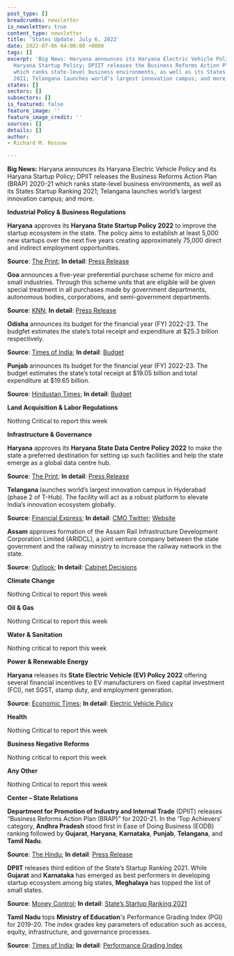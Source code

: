 ```yaml
---
post_type: []
breadcrumbs: newsletter
is_newsletter: true
content_type: newsletter
title: 'States Update: July 6, 2022'
date: 2022-07-06 04:00:00 +0000
tags: []
excerpt: 'Big News: Haryana announces its Haryana Electric Vehicle Policy and its
  Haryana Startup Policy; DPIIT releases the Business Reforms Action Plan (BRAP) 2020-21
  which ranks state-level business environments, as well as its States Startup Ranking
  2021; Telangana launches world’s largest innovation campus; and more. '
states: []
sectors: []
subsectors: []
is_featured: false
feature_image: ''
feature_image_credit: ''
sources: []
details: []
author:
- Richard M. Rossow

---
```

**Big News:** Haryana announces its Haryana Electric Vehicle Policy and its Haryana Startup Policy; DPIIT releases the Business Reforms Action Plan (BRAP) 2020-21 which ranks state-level business environments, as well as its States Startup Ranking 2021; Telangana launches world’s largest innovation campus; and more.

**Industrial Policy & Business Regulations**

**Haryana** approves its **Haryana State Startup Policy 2022** to improve the startup ecosystem in the state. The policy aims to establish at least 5,000 new startups over the next five years creating approximately 75,000 direct and indirect employment opportunities.

**Source**: [The Print](https://theprint.in/economy/haryana-cabinet-approves-startup-and-data-centre-policies/1014871/); **In detail**: [Press Release](https://csis-pardot.s3.amazonaws.com/Pardot-Photos/Haryana+Startup+Policy-Press+Release.pdf)

**Goa** announces a five-year preferential purchase scheme for micro and small industries. Through this scheme units that are eligible will be given special treatment in all purchases made by government departments, autonomous bodies, corporations, and semi-government departments.

**Source**: [KNN](https://knnindia.co.in/news/newsdetails/state/goa-notifies-preferential-purchase-scheme-for-msmes); **In detail**: [Press Release](https://www.goa.gov.in/wp-content/uploads/2022/06/World-MSME-Day-Observed.pdf)

**Odisha** announces its budget for the financial year (FY) 2022-23. The budgfet estimates the state’s total receipt and expenditure at $25.3 billion respectively.

**Source**: [Times of India](https://timesofindia.indiatimes.com/city/bhubaneswar/odisha-presents-rs-2-lakh-crore-budget-for-2022-23-fy/articleshow/92623196.cms); **In detail**: [Budget](https://finance.odisha.gov.in/sites/default/files/2022-03/Budget%20at%20a%20Glance%20VOA%202022-23.pdf)

**Punjab** announces its budget for the financial year (FY) 2022-23. The budget estimates the state’s total receipt at $19.05 billion and total expenditure at $19.65 billion.

**Source**: [Hindustan Times](https://www.hindustantimes.com/india-news/punjab-budget-2022-bhagwant-mann-govt-s-1st-budget-set-to-be-presented-101656308122388.html); **In detail**: [Budget](https://finance.punjab.gov.in/uploads/05Jul2022/c86fe66f-0a1c-4c34-9c07-6fd440b98816_20220705152110.pdf)

**Land Acquisition & Labor Regulations**

Nothing Critical to report this week

**Infrastructure & Governance**

**Haryana** approves its **Haryana State Data Centre Policy 2022** to make the state a preferred destination for setting up such facilities and help the state emerge as a global data centre hub.

**Source**: [The Print](https://theprint.in/economy/haryana-cabinet-approves-startup-and-data-centre-policies/1014871/); **In detail**: [Press Release](https://csis-pardot.s3.amazonaws.com/Pardot-Photos/Haryana+Data+Centre+Policy-Press+Release.pdf)

**Telangana** launches world’s largest innovation campus in Hyderabad (phase 2 of T-Hub). The facility will act as a robust platform to elevate India’s innovation ecosystem globally.

**Source**: [Financial Express](https://www.financialexpress.com/industry/sme/telangana-gets-t-hub-to-boost-20k-startups/2576185/); **In detail**: [CMO Twitter](https://twitter.com/TelanganaCMO/status/1541762228029759488); [Website](https://t-hub.co/)

**Assam** approves formation of the Assam Rail Infrastructure Development Corporation Limited (ARIDCL), a joint venture company between the state government and the railway ministry to increase the railway network in the state.

**Source**: [Outlook](https://www.outlookindia.com/national/assam-cabinet-partners-with-the-railway-ministry-to-boost-connectivity-in-the-state-news-204742); **In detail**: [Cabinet Decisions](https://cm.assam.gov.in/cabinet-decisions-details?articleId=246550)

**Climate Change**

Nothing Critical to report this week

**Oil & Gas**

Nothing Critical to report this week

**Water & Sanitation**

Nothing critical to report this week

**Power & Renewable Energy**

**Haryana** releases its **State Electric Vehicle (EV) Policy 2022** offering several financial incentives to EV manufacturers on fixed capital investment (FCI), net SGST, stamp duty, and employment generation.

**Source**: [Economic Times](https://energy.economictimes.indiatimes.com/news/power/haryana-govt-approves-state-ev-policy-announces-sops-to-manufacturers/92506578); **In detail**: [Electric Vehicle Policy](https://haryanatransport.gov.in/sites/default/files/Electric%20Vehicle%20Policy_2.pdf)

**Health**

Nothing Critical to report this week

**Business Negative Reforms**

Nothing critical to report this week

**Any Other**

Nothing Critical to report this week

**Center – State Relations**

**Department for Promotion of Industry and Internal Trade** (DPIIT) releases “Business Reforms Action Plan (BRAP)” for 2020-21. In the ‘Top Achievers’ category, **Andhra Pradesh** stood first in Ease of Doing Business (EODB) ranking followed by **Gujarat**, **Haryana**, **Karnataka**, **Punjab**, **Telangana**, and **Tamil Nadu**.

**Source**: [The Hindu](https://www.thehindu.com/news/national/andhra-pradesh/ap-tops-country-in-ease-of-doing-business/article65586059.ece); **In detail**: [Press Release](https://pib.gov.in/PressReleseDetail.aspx?PRID=1838178)

**DPIIT** releases third edition of the State’s Startup Ranking 2021. While **Gujarat** and **Karnataka** has emerged as best performers in developing startup ecosystem among big states, **Meghalaya** has topped the list of small states.

**Source**: [Money Control](https://www.moneycontrol.com/news/business/economy/gujarat-and-karnataka-best-in-developing-startup-ecosystem-centres-rankings-show-8776451.html); **In detail**: [State’s Startup Ranking 2021](https://www.startupindia.gov.in/srf/result-2021.html)

**Tamil Nadu** tops **Ministry of Education**'s Performance Grading Index (PGI) for 2019-20. The index grades key parameters of education such as access, equity, infrastructure, and governance processes.

**Source**: [Times of India](https://timesofindia.indiatimes.com/city/chennai/tamil-nadu-among-top-five-achievers-education-index/articleshow/92504431.cms); **In detail**: [Performance Grading Index](https://pgi.udiseplus.gov.in/#/home)
